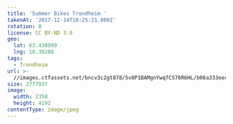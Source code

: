 ```yaml
---
title: 'Summer Bikes Trondheim '
takenAt: '2017-12-14T18:25:21.000Z'
rotation: 0
license: CC BY-ND 3.0
geo:
  lat: 63.430999
  lng: 10.39208
tags:
  - Trondheim
url: >-
  //images.ctfassets.net/bncv3c2gt878/5v8P1BAMgnYwq7CS76R6HL/b06a333eec77a61f2136d2ca29b4b3ca/summer-bikes-trondheim_39056921941_o
size: 2777937
image:
  width: 2358
  height: 4192
contentType: image/jpeg
---
```



